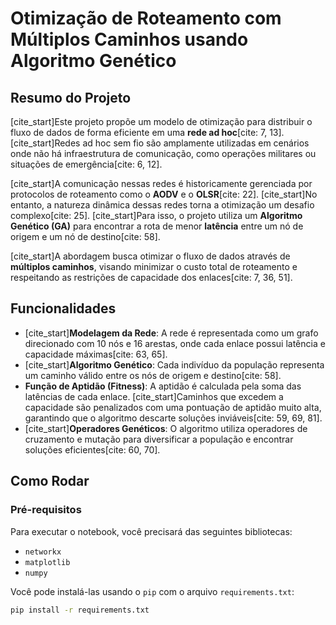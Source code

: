 # Otimização de Roteamento com Múltiplos Caminhos usando Algoritmo Genético

## Resumo do Projeto

[cite_start]Este projeto propõe um modelo de otimização para distribuir o fluxo de dados de forma eficiente em uma **rede ad hoc**[cite: 7, 13]. [cite_start]Redes ad hoc sem fio são amplamente utilizadas em cenários onde não há infraestrutura de comunicação, como operações militares ou situações de emergência[cite: 6, 12].

[cite_start]A comunicação nessas redes é historicamente gerenciada por protocolos de roteamento como o **AODV** e o **OLSR**[cite: 22]. [cite_start]No entanto, a natureza dinâmica dessas redes torna a otimização um desafio complexo[cite: 25]. [cite_start]Para isso, o projeto utiliza um **Algoritmo Genético (GA)** para encontrar a rota de menor **latência** entre um nó de origem e um nó de destino[cite: 58].

[cite_start]A abordagem busca otimizar o fluxo de dados através de **múltiplos caminhos**, visando minimizar o custo total de roteamento e respeitando as restrições de capacidade dos enlaces[cite: 7, 36, 51].

## Funcionalidades

* [cite_start]**Modelagem da Rede**: A rede é representada como um grafo direcionado com 10 nós e 16 arestas, onde cada enlace possui latência e capacidade máximas[cite: 63, 65].
* [cite_start]**Algoritmo Genético**: Cada indivíduo da população representa um caminho válido entre os nós de origem e destino[cite: 58].
* **Função de Aptidão (Fitness)**: A aptidão é calculada pela soma das latências de cada enlace. [cite_start]Caminhos que excedem a capacidade são penalizados com uma pontuação de aptidão muito alta, garantindo que o algoritmo descarte soluções inviáveis[cite: 59, 69, 81].
* [cite_start]**Operadores Genéticos**: O algoritmo utiliza operadores de cruzamento e mutação para diversificar a população e encontrar soluções eficientes[cite: 60, 70].

## Como Rodar

### Pré-requisitos
Para executar o notebook, você precisará das seguintes bibliotecas:
- `networkx`
- `matplotlib`
- `numpy`

Você pode instalá-las usando o `pip` com o arquivo `requirements.txt`:
```bash
pip install -r requirements.txt